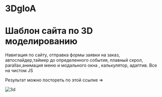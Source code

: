 # 3DgloA

<h1>Шаблон сайта по 3D моделированию</h1>
<p>Навигация по сайту, отправка формы заявки на заказ, автослайдер,таймер до определенного события, плавный скрол, parallax,анимация меню и модального окна , калькулятор, адаптив. Все на чистом JS</p>
<p>Результат можно постореть по этой ссылке =></p>
<a href="#"></a>
<img src="https://encrypted-tbn0.gstatic.com/images?q=tbn:ANd9GcTMNVe207F-EIrTnHRbx6d8GTOvnxnctZ9xMg&usqp=CAU" alt="3d" />
